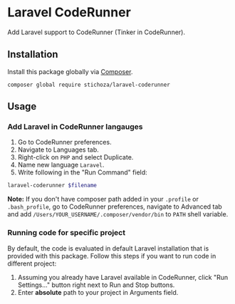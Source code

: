 # Laravel CodeRunner
Add Laravel support to CodeRunner (Tinker in CodeRunner).

## Installation

Install this package globally via [Composer](https://getcomposer.org/).

```
composer global require stichoza/laravel-coderunner
```

## Usage

### Add Laravel in CodeRunner langauges

1. Go to CodeRunner preferences.
1. Navigate to Languages tab.
1. Right-click on `PHP` and select Duplicate.
1. Name new language `Laravel`.
1. Write following in the "Run Command" field:

```bash
laravel-coderunner $filename
```

**Note:** If you don't have composer path added in your `.profile` or `.bash_profile`, go to CodeRunner preferences, navigate to Advanced tab and add `/Users/YOUR_USERNAME/.composer/vendor/bin` to `PATH` shell variable. 

### Running code for specific project
By default, the code is evaluated in default Laravel installation that is provided with this package. Follow this steps if you want to run code in different project:

1. Assuming you already have Laravel available in CodeRunner, click "Run Settings..." button right next to Run and Stop buttons.
1. Enter **absolute** path to your project in Arguments field.